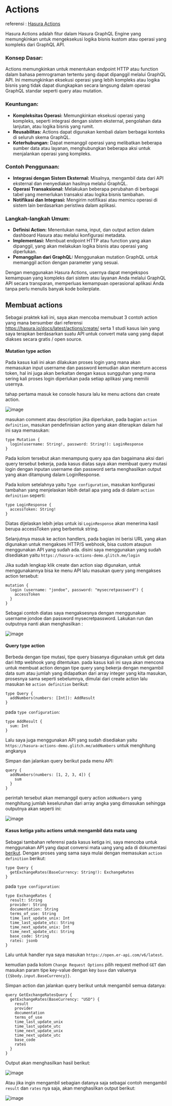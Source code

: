 # Actions

referensi : [Hasura Actions](https://hasura.io/docs/latest/actions/overview/)

Hasura Actions adalah fitur dalam Hasura GraphQL Engine yang memungkinkan untuk mengeksekusi logika bisnis kustom atau operasi yang kompleks dari GraphQL API. 

### Konsep Dasar:

Actions memungkinkan untuk menentukan endpoint HTTP atau function dalam bahasa pemrograman tertentu yang dapat dipanggil melalui GraphQL API.
Ini memungkinkan eksekusi operasi yang lebih kompleks atau logika bisnis yang tidak dapat diungkapkan secara langsung dalam operasi GraphQL standar seperti query atau mutation.

### Keuntungan:

* **Kompleksitas Operasi:** Memungkinkan eksekusi operasi yang kompleks, seperti integrasi dengan sistem eksternal, pengolahan data lanjutan, atau logika bisnis yang rumit.
* **Reusabilitas:** Actions dapat digunakan kembali dalam berbagai konteks di seluruh skema GraphQL.
* **Keterhubungan:** Dapat memanggil operasi yang melibatkan beberapa sumber data atau layanan, menghubungkan beberapa aksi untuk menjalankan operasi yang kompleks.

### Contoh Penggunaan:

* **Integrasi dengan Sistem Eksternal:** Misalnya, mengambil data dari API eksternal dan menyediakan hasilnya melalui GraphQL.
* **Operasi Transaksional:** Melakukan beberapa perubahan di berbagai tabel yang memerlukan transaksi atau logika bisnis tambahan.
* **Notifikasi dan Integrasi:** Mengirim notifikasi atau memicu operasi di sistem lain berdasarkan peristiwa dalam aplikasi.

### Langkah-langkah Umum:

* **Definisi Action:** Menentukan nama, input, dan output action dalam dashboard Hasura atau melalui konfigurasi metadata.
* **Implementasi:** Membuat endpoint HTTP atau function yang akan dipanggil, yang akan melakukan logika bisnis atau operasi yang diperlukan.
* **Pemanggilan dari GraphQL:** Menggunakan mutation GraphQL untuk memanggil action dengan parameter yang sesuai.

Dengan menggunakan Hasura Actions, usernya dapat mengekspos kemampuan yang kompleks dari sistem atau layanan Anda melalui GraphQL API secara transparan, memperluas kemampuan operasional aplikasi Anda tanpa perlu menulis banyak kode boilerplate.

## Membuat actions

Sebagai praktek kali ini, saya akan mencoba memubuat 3 contoh action yang mana bersumber dari referensi https://hasura.io/docs/latest/actions/create/ serta 1 studi kasus lain yang saya terapkan berdasarkan suatu API untuk convert mata uang yang dapat diakses secara gratis / open source.

#### Mutation type action

Pada kasus kali ini akan dilakukan proses login yang mana akan memasukan input username dan password kemudian akan mereturn access token, hal ini juga akan berkaitan dengan kasus sungguhan yang mana sering kali proses login diperlukan pada setiap aplikasi yang memilii usernya.

tahap pertama masuk ke console hasura lalu ke menu actions dan create action.

![image](https://github.com/ferdyansahalfariz/belajar-hasura/assets/96871156/7b599386-d450-41d0-b7b8-4dc151730734)

masukan comment atau description jika diperlukan, pada bagian `action definition`, masukan pendefinisian action yang akan diterapkan dalam hal ini saya memasukan:

```
type Mutation {
  login(username: String!, password: String!): LoginResponse
}
```
Pada kolom tersebut akan menampung query apa dan bagaimana aksi dari query tersebut bekerja, pada kasus diatas saya akan membuat query mutasi login dengan inputan username dan password serta menghasilkan output yang akan ditampung dalam LoginResponse.

Pada kolom setelahnya yaitu `Type configuration`, masukan konfigurasi tambahan yang menjelaskan lebih detail apa yang ada di dalam `action definition` seperti:

```
type LoginResponse {
  accessToken: String!
}
```

Diatas dijelaskan lebih jelas untuk isi `LoginResponse` akan menerima kasil berupa accessToken yang berbentuk string.

Selanjutnya masuk ke action handlers, pada bagian ini berisi URL yang akan digunakan untuk mengakses HTTP/S webhook, bisa custom ataupun menggunakan API yang sudah ada. disini saya menggunakan yang sudah disediakan yaitu `https://hasura-actions-demo.glitch.me/login`

Jika sudah lengkap klik create dan action siap digunakan, untuk menggunakannya bisa ke menu API lalu masukan query yang mengakses action tersebut:

```
mutation {
  login (username: "jondoe", password: "mysecretpassword") {
    accessToken
  }
}
```

Sebagai contoh diatas saya mengaksesnya dengan menggunakan username jondoe dan password mysecretpassword. Lakukan run dan outputnya nanti akan menghasilkan :

![image](https://github.com/ferdyansahalfariz/belajar-hasura/assets/96871156/36478df3-5706-4c83-b76f-f6f0ab23a3a7)

#### Query type action

Berbeda dengan tipe mutasi, tipe query biasanya digunakan untuk get data dari http webhook yang ditentukan. pada kasus kali ini saya akan mencona untuk membuat action dengan tipe query yang bekerja dengan mengambil data sum atau jumlah yang didapatkan dari array integer yang kita masukan, prosesnya sama seperti sebelumnya, dimulai dari create action lalu masukan ke `action definition` berikut:

```
type Query {
  addNumbers(numbers: [Int]): AddResult
}
```

pada `type configuration`:

```
type AddResult {
  sum: Int
}
```

Lalu saya juga menggunakan API yang sudah disediakan yaitu `https://hasura-actions-demo.glitch.me/addNumbers` untuk menghitung angkanya

Simpan dan jalankan query berikut pada menu API:

```
query {
  addNumbers(numbers: [1, 2, 3, 4]) {
    sum
  }
}
```

perintah tersebut akan memanggil query action `addNumbers` yang menghitung jumlah keseluruhan dari array angka yang dimasukan sehingga outputnya akan seperti ini:

![image](https://github.com/ferdyansahalfariz/belajar-hasura/assets/96871156/9a8a278a-82e5-4eaa-ab1e-0d917590ccc6)

#### Kasus ketiga yaitu actions untuk mengambil data mata uang

Sebagai tambahan referensi pada kasus ketiga ini, saya mencoba untuk menggunakan API yang dapat conversi mata uang yang ada di dokumentasi [berikut](https://www.exchangerate-api.com/docs/free). Dengan proses yang sama saya mulai dengan memasukan `action definition` berikut:

```
type Query {
  getExchangeRates(BaseCurrency: String!): ExchangeRates
}

```

pada `type configuration`:

```
type ExchangeRates {
  result: String
  provider: String
  documentation: String
  terms_of_use: String
  time_last_update_unix: Int
  time_last_update_utc: String
  time_next_update_unix: Int
  time_next_update_utc: String
  base_code: String
  rates: jsonb
}
```

Lalu untuk handler nya saya masukan `https://open.er-api.com/v6/latest`.

kemudian pada kolom `Change Request Options` pilih request method `GET` dan masukan param tipe key-value dengan key `base` dan valuenya `{{$body.input.BaseCurrency}}`.

Simpan action dan jalankan query berikut untuk mengambil semua datanya:

```
query GetExchangeRatesQuery {
  getExchangeRates(BaseCurrency: "USD") {
    result
    provider
    documentation
    terms_of_use
    time_last_update_unix
    time_last_update_utc
    time_next_update_unix
    time_next_update_utc
    base_code
    rates
  }
}
```

Output akan menghasilkan hasil berikut:

![image](https://github.com/ferdyansahalfariz/belajar-hasura/assets/96871156/5e77a4c3-6c40-4d31-89ee-5811160c2e35)

Atau jika ingin mengambil sebagian datanya saja sebagai contoh mengambil `result` dan `rates` nya saja, akan menghasilkan output berikut:

![image](https://github.com/ferdyansahalfariz/belajar-hasura/assets/96871156/6c9438f8-e8c0-4409-af73-a856b3c895a7)



